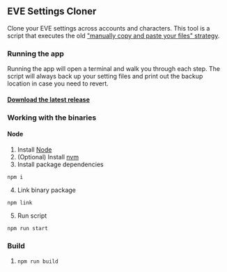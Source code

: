 ## EVE Settings Cloner

Clone your EVE settings across accounts and characters. This tool is a script that executes the old ["manually copy and paste your files" strategy](https://forums.eveonline.com/t/manually-copy-settings-between-characters-and-accounts/32704).


### Running the app

Running the app will open a terminal and walk you through each step. The script will always back up your setting files and print out the backup location in case you need to revert.
#### [Download the latest release](https://github.com/folklorelabs/eve-settings-cloner/releases)


### Working with the binaries

#### Node

1. Install [Node](https://nodejs.org/)
2. (Optional) Install [nvm](https://github.com/nvm-sh/nvm)
3. Install package dependencies
```
npm i
```
4. Link binary package
```
npm link
```
5. Run script
```
npm run start
```

### Build

1. `npm run build`
